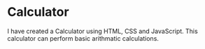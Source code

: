 # Calculator
I have created a Calculator using HTML, CSS and JavaScript. This calculator can perform basic arithmatic calculations.
